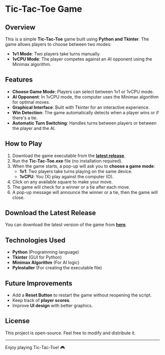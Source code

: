 # Tic-Tac-Toe Game

## Overview
This is a simple **Tic-Tac-Toe** game built using **Python and Tkinter**. The game allows players to choose between two modes:
- **1v1 Mode**: Two players take turns manually.
- **1vCPU Mode**: The player competes against an AI opponent using the Minimax algorithm.

## Features
- **Choose Game Mode**: Players can select between 1v1 or 1vCPU mode.
- **AI Opponent**: In 1vCPU mode, the computer uses the Minimax algorithm for optimal moves.
- **Graphical Interface**: Built with Tkinter for an interactive experience.
- **Win Detection**: The game automatically detects when a player wins or if there's a tie.
- **Automatic Turn Switching**: Handles turns between players or between the player and the AI.

## How to Play
1. Download the game executable from the **[latest release](#release)**.
2. Run the **Tic-Tac-Toe.exe** file (no installation required).
3. When the game starts, a pop-up will ask you to **choose a game mode**:
   - **1v1**: Two players take turns playing on the same device.
   - **1vCPU**: You (X) play against the computer (O).
4. Click on any available square to make your move.
5. The game will check for a winner or a tie after each move.
6. A pop-up message will announce the winner or a tie, then the game will close.

## Download the Latest Release
You can download the latest version of the game from **[here](#)**.

## Technologies Used
- **Python** (Programming language)
- **Tkinter** (GUI for Python)
- **Minimax Algorithm** (For AI logic)
- **PyInstaller** (For creating the executable file)

## Future Improvements
- Add a **Reset Button** to restart the game without reopening the script.
- Keep track of **player scores**.
- Improve **UI design** with better graphics.

## License
This project is open-source. Feel free to modify and distribute it.

---
Enjoy playing Tic-Tac-Toe! 🎮

